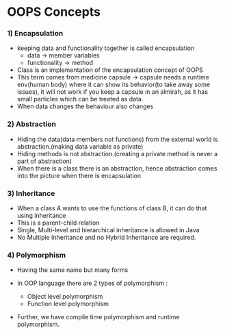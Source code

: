 # OOPS Concepts
### 1) Encapsulation
  - keeping data and functionality together is called encapsulation 
    - data -> member variables
    - functionality -> method
  - Class is an implementation of the encapsulation concept of OOPS
  - This term comes from medicine capsule -> capsule needs a runtime env(human body) where it can show its behavior(to take away some issues), it will not work if you keep a capsule in an almirah, as it has small particles which can be treated as data.
  - When data changes the behaviour also changes

### 2) Abstraction
  - Hiding the data(data members not functions) from the external world is abstraction.(making data variable as private)
  - Hiding methods is not abstraction.(creating a private method is never a part of abstraction)
  - When there is a class there is an abstraction, hence abstraction comes into the picture when there is encapsulation

### 3) Inheritance
  - When a class A wants to use the functions of class B, it can do that using inheritance
  - This is a parent-child relation
  - Single, Multi-level and hierarchical inheritance is allowed in Java
  - No Multiple Inheritance and no Hybrid Inheritance are required.
   
### 4) Polymorphism 
  - Having the same name but many forms
  - In OOP language there are 2 types of polymorphism :
      -  Object level polymorphism
      -  Function level polymorphism
   
  - Further, we have compile time polymorphism and runtime polymorphism.


